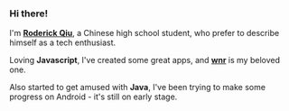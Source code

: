 ### Hi there!

I'm [**Roderick Qiu**](https://r-q.name), a Chinese high school student, who prefer to describe himself as a tech enthusiast.

Loving **Javascript**, I've created some great apps, and [**wnr**](https://github.com/RoderickQiu/wnr) is my beloved one.

Also started to get amused with **Java**, I've been trying to make some progress on Android - it's still on early stage.
